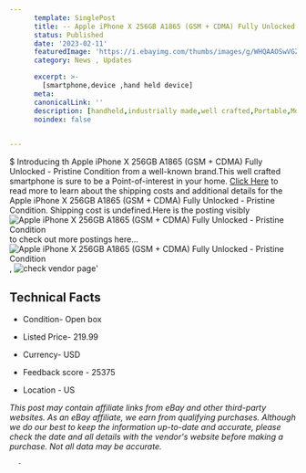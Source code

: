 ```yaml
---
      template: SinglePost
      title: -- Apple iPhone X 256GB A1865 (GSM + CDMA) Fully Unlocked - Pristine Condition
      status: Published
      date: '2023-02-11'
      featuredImage: 'https://i.ebayimg.com/thumbs/images/g/WHQAAOSwVGZifsZW/s-l225.jpg'
      category: News , Updates

      excerpt: >-
        [smartphone,device ,hand held device]
      meta:
      canonicalLink: ''
      description: [handheld,industrially made,well crafted,Portable,Mobile,Compact,Convenient,Lightweight,Maneuverable,Man-portable,Miniature,Carriable,Hand-held,Light,Holdable,Transportable,Mobile device,Pocket-sized,On-the-go,Wireless,Cordless,Compact size,Convenient size, smartphone,device ,hand held device]
      noindex: false
      

---
```

$
      Introducing th Apple iPhone X 256GB A1865 (GSM + CDMA) Fully Unlocked - Pristine Condition from a well-known brand.This well crafted smartphone is sure to be a Point-of-interest in your home. [Click Here](https://www.ebay.com/itm/175126445216?hash=item28c6597ca0%3Ag%3AWHQAAOSwVGZifsZW&mkevt=1&mkcid=1&mkrid=711-53200-19255-0&campid=%253CePNCampaignId%253E&customid=%253CreferenceId%253E&toolid=10049) to read more to learn about the shipping costs and additional details for the Apple iPhone X 256GB A1865 (GSM + CDMA) Fully Unlocked - Pristine Condition. Shipping cost is undefined.Here is the posting visibly ![Apple iPhone X 256GB A1865 (GSM + CDMA) Fully Unlocked - Pristine Condition](https://i.ebayimg.com/thumbs/images/g/WHQAAOSwVGZifsZW/s-l225.jpg) to check out more postings here... ![Apple iPhone X 256GB A1865 (GSM + CDMA) Fully Unlocked - Pristine Condition](https://i.ebayimg.com/images/g/WHQAAOSwVGZifsZW/s-l1600.jpg), ![check vendor page](https://origin-galleryplus.ebayimg.com/ws/web/175126445216_2_0_1/225x225.jpg)'

      

 ## Technical Facts 



     
      

 - Condition- Open box 


      

 - Listed Price- 219.99 


      

 - Currency- USD 


      

 - Feedback score - 25375 


      

 - Location - US 


      
      

 *_This post may contain affiliate links from eBay and other third-party websites. As an eBay affiliate, we earn from qualifying purchases. Although we do our best to keep the information up-to-date and accurate, please check the date and all details with the vendor's website before making a purchase. Not all data may be accurate._*




      -
